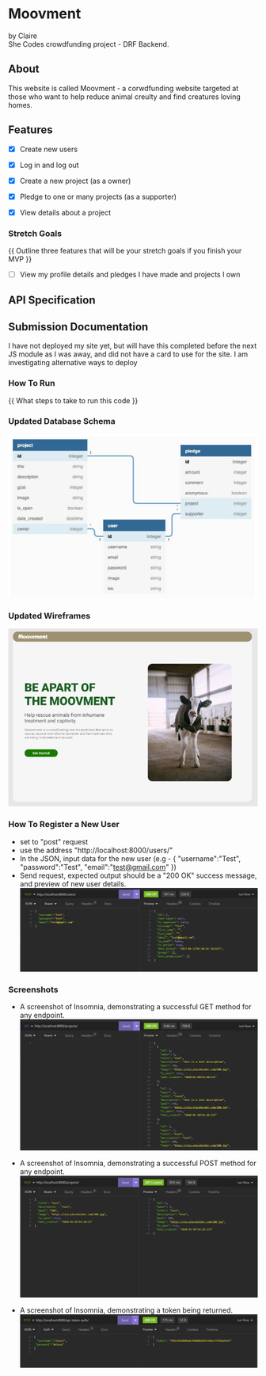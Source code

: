 # Moovment
by Claire \
She Codes crowdfunding project - DRF Backend.

## About
This website is called Moovment - a corwdfunding website targeted at those who want to help reduce animal creulty and find creatures loving homes.

## Features
* [X] Create new users
* [X] Log in and log out
* [X] Create a new project (as a owner)
* [X] Pledge to one or many projects (as a supporter)
* [X] View details about a project



### Stretch Goals
{{ Outline three features that will be your stretch goals if you finish your MVP }}

* [  ] View my profile details and pledges I have made and projects I own


## API Specification



<!-- ## Database Schema
{{ Insert your database schema }}

![image info goes here](./docs/image.png)

## Wireframes
{{ Insert your wireframes }}

![image info goes here](./docs/image.png)

## Colour Scheme
![image info goes here](./docs/image.png)

## Fonts
{{ outline your heading & body font(s) }} -->

## Submission Documentation
I have not deployed my site yet, but will have this completed before the next JS module as I was away, and did not have a card to use for the site. I am investigating alternative ways to deploy

<!-- Deployed Project: [Deployed website](http://linkhere.com/) -->

### How To Run
{{ What steps to take to run this code }}

### Updated Database Schema

![image info goes here](img/schema.png)

### Updated Wireframes


![image info goes here](img/wireframes.png)

### How To Register a New User
* set to "post" request
* use the address "http://localhost:8000/users/"
* In the JSON, input data for the new user (e.g - 
{
	"username":"Test",
	"password":"Test",
	"email":"test@gmail.com"
})
* Send request, expected output should be a "200 OK" success message, and preview of new user details.
![image info goes here](img/new_user.png)


### Screenshots
* A screenshot of Insomnia, demonstrating a successful GET method for any endpoint.
![image info goes here](img/GETrequest.png)

* A screenshot of Insomnia, demonstrating a successful POST method for any endpoint.
![image info goes here](img/POSTrequest.png)

* A screenshot of Insomnia, demonstrating a token being returned.
![image info goes here](img/Usertoken.png)